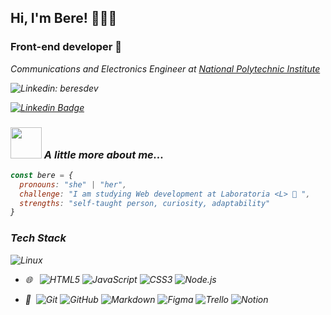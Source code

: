 ## Hi, I'm Bere! 👩🏻‍💻

### Front-end developer 🚀

<p><em>Communications and Electronics Engineer at <a href="https://www.ipn.mx/">National Polytechnic Institute</a>


![Linkedin: beresdev](https://img.shields.io/badge/-beresdev-blue?style=flat-square&logo=Linkedin&logoColor=white&link=https://www.linkedin.com/in/beresdev/)
  
  [![Linkedin Badge](https://img.shields.io/badge/-LinkedIn-blue?style=flat-square&logo=Linkedin&logoColor=white&link=https://www.linkedin.com/in/beresdev/)](https://www.linkedin.com/in/beresdev/)


### <img src="https://media.giphy.com/media/VgCDAzcKvsR6OM0uWg/giphy.gif" width="50"> A little more about me...  

```javascript
const bere = {
  pronouns: "she" | "her",
  challenge: "I am studying Web development at Laboratoria <L> 💛 ",
  strengths: "self-taught person, curiosity, adaptability"
}
```


### Tech Stack

![Linux](https://img.shields.io/badge/-Linux-333333?style=flat&logo=Linux&logoColor=FCC624)
- 🌐 &#160; ![HTML5](https://img.shields.io/badge/-HTML5-333333?style=flat&logo=HTML5)
![JavaScript](https://img.shields.io/badge/-JavaScript-333333?style=flat&logo=JavaScript)
![CSS3](https://img.shields.io/badge/-CSS-333333?style=flat&logo=CSS3)
![Node.js](https://img.shields.io/badge/-Node.js-333333?style=flat&logo=node.js)
  
  
- 🔧 &#160;![Git](https://img.shields.io/badge/-Git-333333?style=flat&logo=git)
![GitHub](https://img.shields.io/badge/-GitHub-333333?style=flat&logo=github)
![Markdown](https://img.shields.io/badge/-Markdown-333333?style=flat&logo=markdown)
![Figma](https://img.shields.io/badge/-Figma-333333?style=flat&logo=figma)
![Trello](https://img.shields.io/badge/-Trello-333333?style=flat&logo=trello)
![Notion](https://img.shields.io/badge/-Notion-333333?style=flat&logo=notion)
